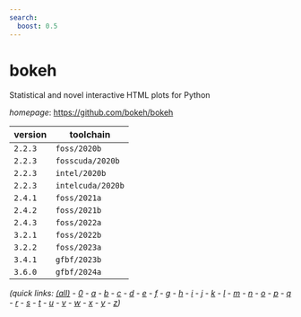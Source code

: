```yaml
---
search:
  boost: 0.5
---
```

# bokeh

Statistical and novel interactive HTML plots for Python

*homepage*: <https://github.com/bokeh/bokeh>

version | toolchain
--------|----------
``2.2.3`` | ``foss/2020b``
``2.2.3`` | ``fosscuda/2020b``
``2.2.3`` | ``intel/2020b``
``2.2.3`` | ``intelcuda/2020b``
``2.4.1`` | ``foss/2021a``
``2.4.2`` | ``foss/2021b``
``2.4.3`` | ``foss/2022a``
``3.2.1`` | ``foss/2022b``
``3.2.2`` | ``foss/2023a``
``3.4.1`` | ``gfbf/2023b``
``3.6.0`` | ``gfbf/2024a``


*(quick links: [(all)](../index.md) - [0](../0/index.md) - [a](../a/index.md) - [b](../b/index.md) - [c](../c/index.md) - [d](../d/index.md) - [e](../e/index.md) - [f](../f/index.md) - [g](../g/index.md) - [h](../h/index.md) - [i](../i/index.md) - [j](../j/index.md) - [k](../k/index.md) - [l](../l/index.md) - [m](../m/index.md) - [n](../n/index.md) - [o](../o/index.md) - [p](../p/index.md) - [q](../q/index.md) - [r](../r/index.md) - [s](../s/index.md) - [t](../t/index.md) - [u](../u/index.md) - [v](../v/index.md) - [w](../w/index.md) - [x](../x/index.md) - [y](../y/index.md) - [z](../z/index.md))*

